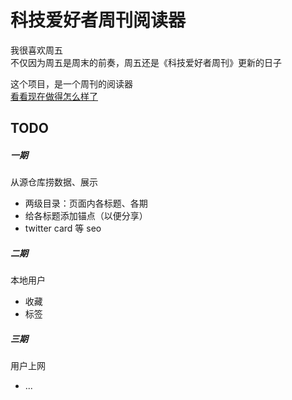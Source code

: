 # 科技爱好者周刊阅读器
我很喜欢周五  
不仅因为周五是周末的前奏，周五还是《科技爱好者周刊》更新的日子  

这个项目，是一个周刊的阅读器  
[看看现在做得怎么样了](https://learnfor11.github.io/weekly_viewer/)

## TODO
##### 一期
从源仓库捞数据、展示

+ 两级目录：页面内各标题、各期
+ 给各标题添加锚点（以便分享）
+ twitter card 等 seo

##### 二期
本地用户
+ 收藏
+ 标签

##### 三期
用户上网
+ ...
